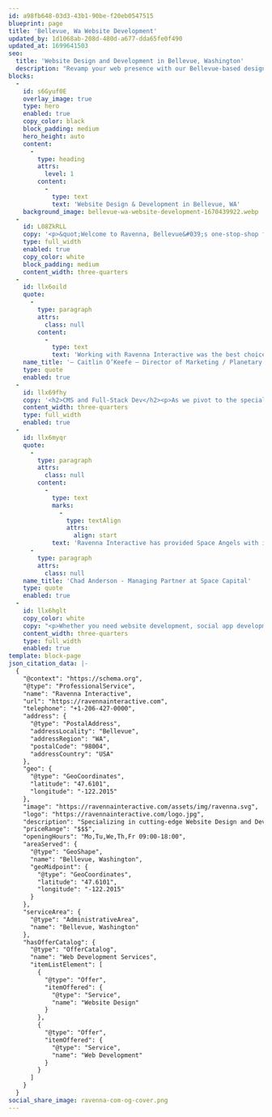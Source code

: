```yaml
---
id: a98fb648-03d3-43b1-90be-f20eb0547515
blueprint: page
title: 'Bellevue, Wa Website Development'
updated_by: 1d1068ab-208d-480d-a677-dda65fe0f490
updated_at: 1699641503
seo:
  title: 'Website Design and Development in Bellevue, Washington'
  description: "Revamp your web presence with our Bellevue-based design & dev services—responsive, intuitive, and robust. Let's craft your digital future!"
blocks:
  -
    id: s6Gyuf0E
    overlay_image: true
    type: hero
    enabled: true
    copy_color: black
    block_padding: medium
    hero_height: auto
    content:
      -
        type: heading
        attrs:
          level: 1
        content:
          -
            type: text
            text: 'Website Design & Development in Bellevue, WA'
    background_image: bellevue-wa-website-development-1670439922.webp
  -
    id: L08ZkRLL
    copy: '<p>&quot;Welcome to Ravenna, Bellevue&#039;s one-stop-shop for cutting-edge Website Design, Full Stack, and CMS Development. Based in the heart of Bellevue&#039;s tech scene, we specialize in crafting digital solutions that turn your vision into reality. Whether you&#039;re a startup or an established brand, our tailor-made services are designed to boost your online presence and drive business success. Let&#039;s get started.&quot;</p><h2><strong>Stunning Website Design</strong></h2><p>In the heart of the Pacific Northwest&#039;s tech corridor, Bellevue Web Design stands as a beacon of innovation and excellence. Situated in a city that is becoming increasingly synonymous with technology and entrepreneurship, our web design services offer a sophisticated blend of creativity and technical prowess. We understand that a website is more than a digital storefront; it&#039;s a vital touchpoint between your brand and your audience. Our team of expert designers and developers utilize state-of-the-art technologies and best practices to craft websites that are not just visually stunning but also highly functional, ensuring a superior user experience.</p><p>As a leading provider of web design services in Bellevue, we pride ourselves on delivering solutions that are tailored to meet the unique needs of our diverse clientele. From small businesses and startups to large corporations, our approach is always rooted in a deep understanding of your objectives, target audience, and market trends. We employ a comprehensive strategy that incorporates responsive design, intuitive navigation, and compelling content to engage your audience and drive conversions. Our commitment to quality and attention to detail sets us apart, making us the go-to choice for businesses looking to make a lasting impact in the digital landscape.<br></p>'
    type: full_width
    enabled: true
    copy_color: white
    block_padding: medium
    content_width: three-quarters
  -
    id: llx6oild
    quote:
      -
        type: paragraph
        attrs:
          class: null
        content:
          -
            type: text
            text: 'Working with Ravenna Interactive was the best choice our company could have made when deciding to build our corporate website. We wanted a fully custom, easy-to-use content management system, tied to a beautiful website – something even the largest of agencies would struggle to manage and execute – and Ravenna did it with ease.'
    name_title: '– Caitlin O’Keefe – Director of Marketing / Planetary Resources'
    type: quote
    enabled: true
  -
    id: llx69fhy
    copy: '<h2>CMS and Full-Stack Dev</h2><p>As we pivot to the specialized solutions we offer, it&#039;s crucial to spotlight our expertise in CMS and Full Stack Development. Based in the unique tech community of Bellevue, we recognize the imperative for businesses to have agile, scalable digital solutions. Our Content Management Systems are engineered with you—the client—in mind, allowing you the freedom to seamlessly update and manage content, all while maintaining the integrity of site performance and design. This hands-on control equips you to swiftly adapt to market changes and customer demands.</p><p>Transitioning from content management to the structural foundation of your digital platform, our Full Stack Development services truly set us apart. We are well-versed in handling every layer of technical development, be it server-side functionalities or crafting an intuitive front-end user experience. Utilizing cutting-edge technology and industry best practices, our Bellevue-based team delivers comprehensive solutions that are both robust and scalable. So whether you&#039;re a burgeoning startup or an established enterprise, our Full Stack Development services offer a harmonized approach, aligning perfectly with your overall business strategy and specific technological requisites.</p><p><a href="entry::0c623e4f-08d3-4367-9592-ab966a7a23cf">Learn More <br><br></a></p>'
    content_width: three-quarters
    type: full_width
    enabled: true
  -
    id: llx6myqr
    quote:
      -
        type: paragraph
        attrs:
          class: null
        content:
          -
            type: text
            marks:
              -
                type: textAlign
                attrs:
                  align: start
            text: 'Ravenna Interactive has provided Space Angels with incredible Laravel development services since 2015. Our online investment platform is critical to the success of our business. Ravenna has been instrumental in the development of this platform. Ravenna has been great to work with and I highly recommend them.'
      -
        type: paragraph
        attrs:
          class: null
    name_title: 'Chad Anderson - Managing Partner at Space Capital'
    type: quote
    enabled: true
  -
    id: llx6hglt
    copy_color: white
    copy: "<p>Whether you need website development, social app development, or application development, you can rely on our capable team of professionals. We have what it takes to give your website the edge over your competition while adding measurable value to your bottom line. We look forward to providing the website design, web development, and marketing services you can depend on to take your business to new heights.</p><h2><strong>Let’s Meet</strong></h2><p>We do our most effective work face-to-face. Contact us to discuss your website needs in Bellevue, WA by calling us at (206) 427-0000 or send an email to\_<a href=\"https://web.archive.org/web/20220814035347/mailto:tj@ravennainteractive.com\">tj@ravennainteractive.com</a></p>"
    content_width: three-quarters
    type: full_width
    enabled: true
template: block-page
json_citation_data: |-
  {
    "@context": "https://schema.org",
    "@type": "ProfessionalService",
    "name": "Ravenna Interactive",
    "url": "https://ravennainteractive.com",
    "telephone": "+1-206-427-0000",
    "address": {
      "@type": "PostalAddress",
      "addressLocality": "Bellevue",
      "addressRegion": "WA",
      "postalCode": "98004",
      "addressCountry": "USA"
    },
    "geo": {
      "@type": "GeoCoordinates",
      "latitude": "47.6101",
      "longitude": "-122.2015"
    },
    "image": "https://ravennainteractive.com/assets/img/ravenna.svg",
    "logo": "https://ravennainteractive.com/logo.jpg",
    "description": "Specializing in cutting-edge Website Design and Development services in Bellevue, Washington. Transform your online presence with responsive design, intuitive UI, and robust back-end solutions.",
    "priceRange": "$$$",
    "openingHours": "Mo,Tu,We,Th,Fr 09:00-18:00",
    "areaServed": {
      "@type": "GeoShape",
      "name": "Bellevue, Washington",
      "geoMidpoint": {
        "@type": "GeoCoordinates",
        "latitude": "47.6101",
        "longitude": "-122.2015"
      }
    },
    "serviceArea": {
      "@type": "AdministrativeArea",
      "name": "Bellevue, Washington"
    },
    "hasOfferCatalog": {
      "@type": "OfferCatalog",
      "name": "Web Development Services",
      "itemListElement": [
        {
          "@type": "Offer",
          "itemOffered": {
            "@type": "Service",
            "name": "Website Design"
          }
        },
        {
          "@type": "Offer",
          "itemOffered": {
            "@type": "Service",
            "name": "Web Development"
          }
        }
      ]
    }
  }
social_share_image: ravenna-com-og-cover.png
---
```

